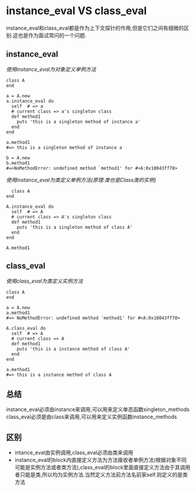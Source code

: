 # instance_eval VS class_eval

instance_eval和class_eval都是作为上下文探针的作用,但是它们之间有细微的区别.这也是作为面试常问的一个问题.

## instance_eval
*使用instance_eval为对象定义单例方法*

~~~~
class A
end

a = A.new
a.instance_eval do
  self  # => a
  # current class => a's singleton class
  def method1
    puts 'this is a singleton method of instance a'
  end
end

a.method1
#=> this is a singleton method of instance a

b = A.new
b.method1
#=>NoMethodError: undefined method `method1' for #<A:0x10043ff70>

~~~~
*使用instance_eval为类定义单例方法(原理:类也是Class类的实例)*

~~~~
  class A
end

A.instance_eval do
  self  # => A
  # current class => A's singleton class
  def method1
    puts 'this is a singleton method of class A'
  end
end

A.method1
~~~~

## class_eval

*使用class_eval为类定义实例方法*

~~~~
class A
end

a = A.new
a.method1
#=> NoMethodError: undefined method `method1' for #<A:0x10043ff70>

A.class_eval do
  self  # => A
  # current class => A
  def method1
    puts 'this is a instance method of class A'
  end
end

a.method1
#=> this is a instance method of class A
~~~~

## 总结
instance_eval必须由instance来调用,可以用来定义单态函数singleton_methods
class_eval必须是由class来调用,可以用来定义实例函数instance_methods

## 区别
- intance_eval由实例调用,class_eval必须由类来调用
- instance_eval的block内直接定义方法为方法接收者单例方法(根据对象不同可能是实例方法或者类方法),class_eval的block里面直接定义方法由于其调用者只能是类,所以均为实例方法.当然定义方法前方法名前家self.则定义的是类方法